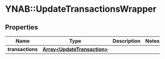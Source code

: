 # YNAB::UpdateTransactionsWrapper

## Properties
Name | Type | Description | Notes
------------ | ------------- | ------------- | -------------
**transactions** | [**Array&lt;UpdateTransaction&gt;**](UpdateTransaction.md) |  | 


